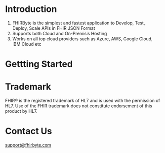 # Introduction
<ol>
  <li>FHIRByte is the simplest and fastest application to Develop, Test, Deploy, Scale APIs in FHIR JSON Format</li>
  <li> Supports both Cloud and On-Premisis Hosting </li>
  <li> Works on all top cloud providers such as Azure, AWS, Google Cloud, IBM Cloud etc</li>
</ol>

# Gettting Started
# Trademark
FHIR® is the registered trademark of HL7 and is used with the permission of HL7. Use of the FHIR trademark does not constitute endorsement of this product by HL7.
# Contact Us
support@fhirbyte.com
